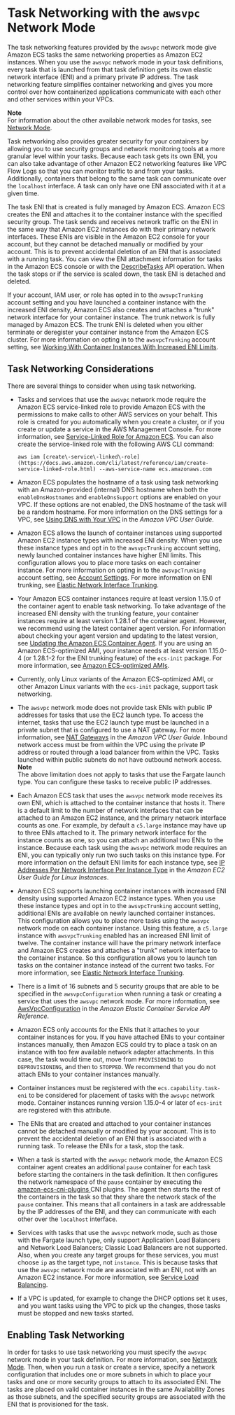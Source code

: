 # Task Networking with the `awsvpc` Network Mode<a name="task-networking"></a>

The task networking features provided by the `awsvpc` network mode give Amazon ECS tasks the same networking properties as Amazon EC2 instances\. When you use the `awsvpc` network mode in your task definitions, every task that is launched from that task definition gets its own elastic network interface \(ENI\) and a primary private IP address\. The task networking feature simplifies container networking and gives you more control over how containerized applications communicate with each other and other services within your VPCs\.

**Note**  
For information about the other available network modes for tasks, see [Network Mode](task_definition_parameters.md#network_mode)\.

Task networking also provides greater security for your containers by allowing you to use security groups and network monitoring tools at a more granular level within your tasks\. Because each task gets its own ENI, you can also take advantage of other Amazon EC2 networking features like VPC Flow Logs so that you can monitor traffic to and from your tasks\. Additionally, containers that belong to the same task can communicate over the `localhost` interface\. A task can only have one ENI associated with it at a given time\.

The task ENI that is created is fully managed by Amazon ECS\. Amazon ECS creates the ENI and attaches it to the container instance with the specified security group\. The task sends and receives network traffic on the ENI in the same way that Amazon EC2 instances do with their primary network interfaces\. These ENIs are visible in the Amazon EC2 console for your account, but they cannot be detached manually or modified by your account\. This is to prevent accidental deletion of an ENI that is associated with a running task\. You can view the ENI attachment information for tasks in the Amazon ECS console or with the [DescribeTasks](https://docs.aws.amazon.com/AmazonECS/latest/APIReference/API_DescribeTasks.html) API operation\. When the task stops or if the service is scaled down, the task ENI is detached and deleted\.

If your account, IAM user, or role has opted in to the `awsvpcTrunking` account setting and you have launched a container instance with the increased ENI density, Amazon ECS also creates and attaches a "trunk" network interface for your container instance\. The trunk network is fully managed by Amazon ECS\. The trunk ENI is deleted when you either terminate or deregister your container instance from the Amazon ECS cluster\. For more information on opting in to the `awsvpcTrunking` account setting, see [Working With Container Instances With Increased ENI Limits](container-instance-eni.md#eni-trunking-launching)\.

## Task Networking Considerations<a name="task-networking-considerations"></a>

There are several things to consider when using task networking\.
+ Tasks and services that use the `awsvpc` network mode require the Amazon ECS service\-linked role to provide Amazon ECS with the permissions to make calls to other AWS services on your behalf\. This role is created for you automatically when you create a cluster, or if you create or update a service in the AWS Management Console\. For more information, see [Service\-Linked Role for Amazon ECS](using-service-linked-roles.md)\. You can also create the service\-linked role with the following AWS CLI command:

  ```
  aws iam [create\-service\-linked\-role](https://docs.aws.amazon.com/cli/latest/reference/iam/create-service-linked-role.html) --aws-service-name ecs.amazonaws.com
  ```
+ Amazon ECS populates the hostname of a task using task networking with an Amazon\-provided \(internal\) DNS hostname when both the `enableDnsHostnames` and `enableDnsSupport` options are enabled on your VPC\. If these options are not enabled, the DNS hostname of the task will be a random hostname\. For more information on the DNS settings for a VPC, see [Using DNS with Your VPC](https://docs.aws.amazon.com/vpc/latest/userguide/vpc-dns.html) in the *Amazon VPC User Guide*\.
+ Amazon ECS allows the launch of container instances using supported Amazon EC2 instance types with increased ENI density\. When you use these instance types and opt in to the `awsvpcTrunking` account setting, newly launched container instances have higher ENI limits\. This configuration allows you to place more tasks on each container instance\. For more information on opting in to the `awsvpcTrunking` account setting, see [Account Settings](ecs-account-settings.md)\. For more information on ENI trunking, see [Elastic Network Interface Trunking](container-instance-eni.md)\.
+ Your Amazon ECS container instances require at least version 1\.15\.0 of the container agent to enable task networking\. To take advantage of the increased ENI density with the trunking feature, your container instances require at least version 1\.28\.1 of the container agent\. However, we recommend using the latest container agent version\. For information about checking your agent version and updating to the latest version, see [Updating the Amazon ECS Container Agent](ecs-agent-update.md)\. If you are using an Amazon ECS\-optimized AMI, your instance needs at least version 1\.15\.0\-4 \(or 1\.28\.1\-2 for the ENI trunking feature\) of the `ecs-init` package\. For more information, see [Amazon ECS\-optimized AMIs](ecs-optimized_AMI.md)\.
+ Currently, only Linux variants of the Amazon ECS\-optimized AMI, or other Amazon Linux variants with the `ecs-init` package, support task networking\. 
+ The `awsvpc` network mode does not provide task ENIs with public IP addresses for tasks that use the EC2 launch type\. To access the internet, tasks that use the EC2 launch type must be launched in a private subnet that is configured to use a NAT gateway\. For more information, see [NAT Gateways](https://docs.aws.amazon.com/vpc/latest/userguide/vpc-nat-gateway.html) in the *Amazon VPC User Guide*\. Inbound network access must be from within the VPC using the private IP address or routed through a load balancer from within the VPC\. Tasks launched within public subnets do not have outbound network access\.
**Note**  
The above limitation does not apply to tasks that use the Fargate launch type\. You can configure these tasks to receive public IP addresses\.
+ Each Amazon ECS task that uses the `awsvpc` network mode receives its own ENI, which is attached to the container instance that hosts it\. There is a default limit to the number of network interfaces that can be attached to an Amazon EC2 instance, and the primary network interface counts as one\. For example, by default a `c5.large` instance may have up to three ENIs attached to it\. The primary network interface for the instance counts as one, so you can attach an additional two ENIs to the instance\. Because each task using the `awsvpc` network mode requires an ENI, you can typically only run two such tasks on this instance type\. For more information on the default ENI limits for each instance type, see [IP Addresses Per Network Interface Per Instance Type](https://docs.aws.amazon.com/AWSEC2/latest/UserGuide/using-eni.html#AvailableIpPerENI) in the *Amazon EC2 User Guide for Linux Instances*\.
+ Amazon ECS supports launching container instances with increased ENI density using supported Amazon EC2 instance types\. When you use these instance types and opt in to the `awsvpcTrunking` account setting, additional ENIs are available on newly launched container instances\. This configuration allows you to place more tasks using the `awsvpc` network mode on each container instance\. Using this feature, a `c5.large` instance with `awsvpcTrunking` enabled has an increased ENI limit of twelve\. The container instance will have the primary network interface and Amazon ECS creates and attaches a "trunk" network interface to the container instance\. So this configuration allows you to launch ten tasks on the container instance instead of the current two tasks\. For more information, see [Elastic Network Interface Trunking](container-instance-eni.md)\.
+ There is a limit of 16 subnets and 5 security groups that are able to be specified in the `awsvpcConfiguration` when running a task or creating a service that uses the `awsvpc` network mode\. For more information, see [AwsVpcConfiguration](https://docs.aws.amazon.com/AmazonECS/latest/APIReference/API_AwsVpcConfiguration.html) in the *Amazon Elastic Container Service API Reference*\.
+ Amazon ECS only accounts for the ENIs that it attaches to your container instances for you\. If you have attached ENIs to your container instances manually, then Amazon ECS could try to place a task on an instance with too few available network adapter attachments\. In this case, the task would time out, move from `PROVISIONING` to `DEPROVISIONING`, and then to `STOPPED`\. We recommend that you do not attach ENIs to your container instances manually\.
+ Container instances must be registered with the `ecs.capability.task-eni` to be considered for placement of tasks with the `awsvpc` network mode\. Container instances running version 1\.15\.0\-4 or later of `ecs-init` are registered with this attribute\.
+ The ENIs that are created and attached to your container instances cannot be detached manually or modified by your account\. This is to prevent the accidental deletion of an ENI that is associated with a running task\. To release the ENIs for a task, stop the task\.
+ When a task is started with the `awsvpc` network mode, the Amazon ECS container agent creates an additional `pause` container for each task before starting the containers in the task definition\. It then configures the network namespace of the `pause` container by executing the [amazon\-ecs\-cni\-plugins ](https://github.com/aws/amazon-ecs-cni-plugins) CNI plugins\. The agent then starts the rest of the containers in the task so that they share the network stack of the `pause` container\. This means that all containers in a task are addressable by the IP addresses of the ENI, and they can communicate with each other over the `localhost` interface\.
+ Services with tasks that use the `awsvpc` network mode, such as those with the Fargate launch type, only support Application Load Balancers and Network Load Balancers; Classic Load Balancers are not supported\. Also, when you create any target groups for these services, you must choose `ip` as the target type, not `instance`\. This is because tasks that use the `awsvpc` network mode are associated with an ENI, not with an Amazon EC2 instance\. For more information, see [Service Load Balancing](service-load-balancing.md)\.
+ If a VPC is updated, for example to change the DHCP options set it uses, and you want tasks using the VPC to pick up the changes, those tasks must be stopped and new tasks started\.

## Enabling Task Networking<a name="enable-task-networking"></a>

In order for tasks to use task networking you must specify the `awsvpc` network mode in your task definition\. For more information, see [Network Mode](task_definition_parameters.md#network_mode)\. Then, when you run a task or create a service, specify a network configuration that includes one or more subnets in which to place your tasks and one or more security groups to attach to its associated ENI\. The tasks are placed on valid container instances in the same Availability Zones as those subnets, and the specified security groups are associated with the ENI that is provisioned for the task\.